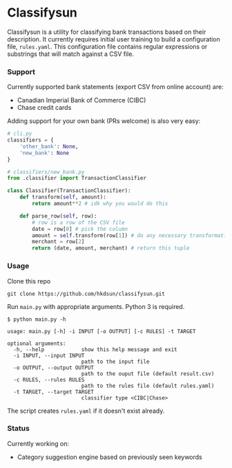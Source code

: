 # Classifysun

Classifysun is a utility for classifying bank transactions based on their description. It currently requires initial user training to build a configuration file, `rules.yaml`. This configuration file contains regular expressions or substrings that will match against a CSV file.

### Support
Currently supported bank statements (export CSV from online account) are:

  * Canadian Imperial Bank of Commerce (CIBC)
  * Chase credit cards

Adding support for your own bank (PRs welcome) is also very easy:

```python
# cli.py
classifiers = {
    'other_bank': None,
    'new_bank': None
}

# classifiers/new_bank.py
from .classifier import TransactionClassifier

class Classifier(TransactionClassifier):
	def transform(self, amount):
    	return amount**2 # idk why you would do this

    def parse_row(self, row):
    	# row is a row of the CSV file
        date = row[0] # pick the column
        amount = self.transform(row[1]) # do any necessary transformations
        merchant = row[2]
        return (date, amount, merchant) # return this tuple
```

### Usage
Clone this repo
```
git clone https://github.com/hkdsun/classifysun.git
```
Run `main.py` with appropriate arguments. Python 3 is required.
```
$ python main.py -h

usage: main.py [-h] -i INPUT [-o OUTPUT] [-c RULES] -t TARGET

optional arguments:
  -h, --help            show this help message and exit
  -i INPUT, --input INPUT
                        path to the input file
  -o OUTPUT, --output OUTPUT
                        path to the ouput file (default result.csv)
  -c RULES, --rules RULES
                        path to the rules file (default rules.yaml)
  -t TARGET, --target TARGET
                        classifier type <CIBC|Chase>
```

The script creates `rules.yaml` if it doesn't exist already.

### Status
Currently working on:

 * Category suggestion engine based on previously seen keywords

